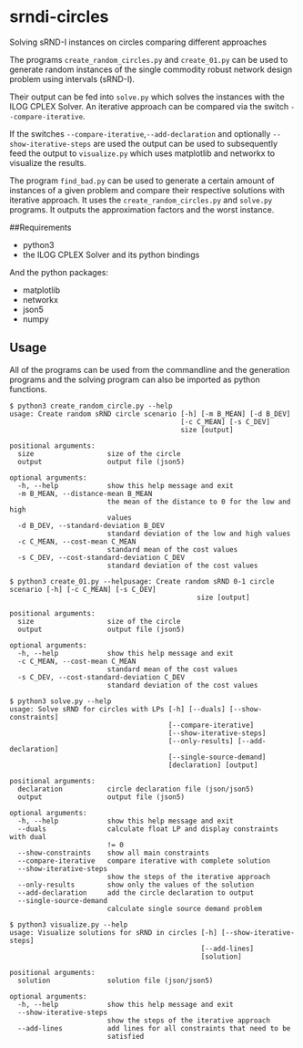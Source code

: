 # srndi-circles
Solving sRND-I instances on circles comparing different approaches

The programs `create_random_circles.py` and `create_01.py` can be used to generate random instances of the single commodity robust network design problem using intervals (sRND-I).

Their output can be fed into `solve.py` which solves the instances with the ILOG CPLEX Solver. An iterative approach can be compared via the switch `--compare-iterative`.

If the switches `--compare-iterative`,`--add-declaration` and optionally `--show-iterative-steps` are used the output can be used to subsequently feed the output to `visualize.py` which uses matplotlib and networkx to visualize the results.

The program `find_bad.py` can be used to generate a certain amount of instances of a given problem and compare their respective solutions with iterative approach. It uses the `create_random_circles.py` and `solve.py` programs. It outputs the approximation factors and the worst instance.

##Requirements
* python3
* the ILOG CPLEX Solver and its python bindings

And the python packages:
* matplotlib
* networkx
* json5
* numpy

## Usage

All of the programs can be used from the commandline and the generation programs and the solving program can also be imported as python functions.

```
$ python3 create_random_circle.py --help
usage: Create random sRND circle scenario [-h] [-m B_MEAN] [-d B_DEV]
                                          [-c C_MEAN] [-s C_DEV]
                                          size [output]

positional arguments:
  size                  size of the circle
  output                output file (json5)

optional arguments:
  -h, --help            show this help message and exit
  -m B_MEAN, --distance-mean B_MEAN
                        the mean of the distance to 0 for the low and high
                        values
  -d B_DEV, --standard-deviation B_DEV
                        standard deviation of the low and high values
  -c C_MEAN, --cost-mean C_MEAN
                        standard mean of the cost values
  -s C_DEV, --cost-standard-deviation C_DEV
                        standard deviation of the cost values
```

```
$ python3 create_01.py --helpusage: Create random sRND 0-1 circle scenario [-h] [-c C_MEAN] [-s C_DEV]
                                              size [output]

positional arguments:
  size                  size of the circle
  output                output file (json5)

optional arguments:
  -h, --help            show this help message and exit
  -c C_MEAN, --cost-mean C_MEAN
                        standard mean of the cost values
  -s C_DEV, --cost-standard-deviation C_DEV
                        standard deviation of the cost values
```

```
$ python3 solve.py --help
usage: Solve sRND for circles with LPs [-h] [--duals] [--show-constraints]
                                       [--compare-iterative]
                                       [--show-iterative-steps]
                                       [--only-results] [--add-declaration]
                                       [--single-source-demand]
                                       [declaration] [output]

positional arguments:
  declaration           circle declaration file (json/json5)
  output                output file (json5)

optional arguments:
  -h, --help            show this help message and exit
  --duals               calculate float LP and display constraints with dual
                        != 0
  --show-constraints    show all main constraints
  --compare-iterative   compare iterative with complete solution
  --show-iterative-steps
                        show the steps of the iterative approach
  --only-results        show only the values of the solution
  --add-declaration     add the circle declaration to output
  --single-source-demand
                        calculate single source demand problem
```

```
$ python3 visualize.py --help
usage: Visualize solutions for sRND in circles [-h] [--show-iterative-steps]
                                               [--add-lines]
                                               [solution]

positional arguments:
  solution              solution file (json/json5)

optional arguments:
  -h, --help            show this help message and exit
  --show-iterative-steps
                        show the steps of the iterative approach
  --add-lines           add lines for all constraints that need to be
                        satisfied
```

